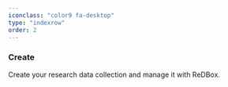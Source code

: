 ```yaml
---
iconclass: "color9 fa-desktop"
type: "indexrow"
order: 2
---
```

### Create
Create your research data collection and manage it with ReDBox.
